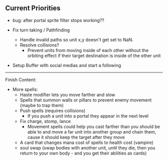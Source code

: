 ## Current Priorities
- bug: after portal sprite filter stops working??
- Fix turn taking / Pathfinding
    - Handle invalid paths so unit x,y doesn't get set to NaN.
    - Resolve collisions?
        - Prevent units from moving inside of each other without the orbiting effect if their target destination is inside of the other unit

- Setup Buffer with social medias and start a following
---
Finish Content:
- More spells:
    - Haste modifier lets you move farther and slow
    - Spells that summon walls or pillars to prevent enemy movement (maybe to trap them)
    - Push spells (requires collisions)
        - If you push a unit into a portal they appear in the next level
    - Fix charge, stomp, lance
        - Movement spells could help you cast farther than you should be able to and move a far unit into another group and chain them, cause it should keep the target after they move
    - A card that changes mana cost of spells to health cost (vampire)
    - soul swap (swap bodies with another unit, until they die, then you return to your own body - and you get their abilities as cards)